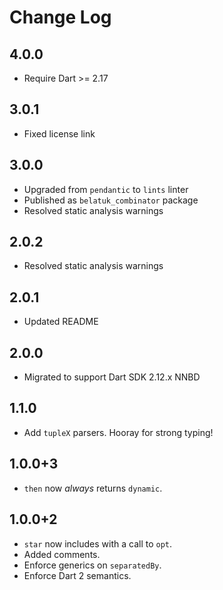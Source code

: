 # Change Log

## 4.0.0

* Require Dart >= 2.17

## 3.0.1

* Fixed license link

## 3.0.0

* Upgraded from `pendantic` to `lints` linter
* Published as `belatuk_combinator` package
* Resolved static analysis warnings

## 2.0.2

* Resolved static analysis warnings

## 2.0.1

* Updated README

## 2.0.0

* Migrated to support Dart SDK 2.12.x NNBD

## 1.1.0

* Add `tupleX` parsers. Hooray for strong typing!

## 1.0.0+3

* `then` now *always* returns `dynamic`.

## 1.0.0+2

* `star` now includes with a call to `opt`.
* Added comments.
* Enforce generics on `separatedBy`.
* Enforce Dart 2 semantics.
